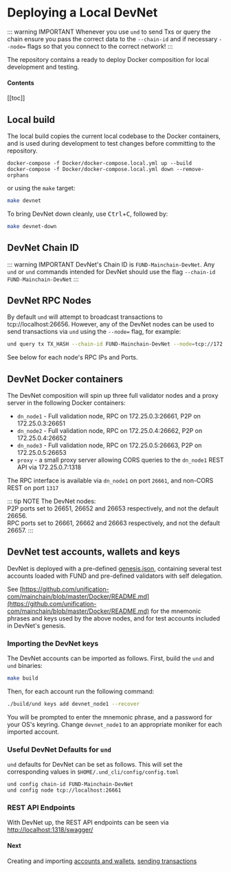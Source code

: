 # Deploying a Local DevNet

::: warning IMPORTANT
Whenever you use `und` to send Txs or query the chain ensure you pass the correct data to the `--chain-id`
and if necessary `--node=` flags so that you connect to the correct network!
:::

The repository contains a ready to deploy Docker composition for local development and testing.

#### Contents

[[toc]]

## Local build

The local build copies the current local codebase to the Docker containers, and is used during development to test 
changes before committing to the repository.

```
docker-compose -f Docker/docker-compose.local.yml up --build
docker-compose -f Docker/docker-compose.local.yml down --remove-orphans
```

or using the `make` target:

```bash
make devnet
```

To bring DevNet down cleanly, use <kbd>Ctrl</kbd>+<kbd>C</kbd>, followed by:

```bash
make devnet-down
```

## DevNet Chain ID

::: warning IMPORTANT
DevNet's Chain ID is `FUND-Mainchain-DevNet`. Any `und` or `und` commands
intended for DevNet should use the flag `--chain-id FUND-Mainchain-DevNet`
:::

## DevNet RPC Nodes

By default `und` will attempt to broadcast transactions to tcp://localhost:26656. However, any of the DevNet 
nodes can be used to send transactions via `und` using the `--node=` flag, for example:

```bash
und query tx TX_HASH --chain-id FUND-Mainchain-DevNet --node=tcp://172.25.0.3:26661
```

See below for each node's RPC IPs and Ports.

## DevNet Docker containers

The DevNet composition will spin up three full validator nodes and a proxy server in the following 
Docker containers:

- `dn_node1` - Full validation node, RPC on 172.25.0.3:26661, P2P on 172.25.0.3:26651
- `dn_node2` - Full validation node, RPC on 172.25.0.4:26662, P2P on 172.25.0.4:26652
- `dn_node3` - Full validation node, RPC on 172.25.0.5:26663, P2P on 172.25.0.5:26653
- `proxy` - a small proxy server allowing CORS queries to the `dn_node1` REST API via 172.25.0.7:1318

The RPC interface is available via `dn_node1` on port `26661`, and non-CORS REST on port `1317`

::: tip NOTE
The DevNet nodes:  
P2P ports set to 26651, 26652 and 26653 respectively, and not the default 26656.  
RPC ports set to 26661, 26662 and 26663 respectively, and not the default 26657.
:::

## DevNet test accounts, wallets and keys

DevNet is deployed with a pre-defined 
[genesis.json](https://raw.githubusercontent.com/unification-com/mainchain/master/Docker/assets/node1/config/genesis.json),
containing several test accounts loaded with FUND and pre-defined validators with self delegation.

See [https://github.com/unification-com/mainchain/blob/master/Docker/README.md](https://github.com/unification-com/mainchain/blob/master/Docker/README.md) 
for the mnemonic phrases and keys used by the above nodes, and for test accounts included in DevNet's genesis.

### Importing the DevNet keys

The DevNet accounts can be imported as follows. First, build the `und` and
`und` binaries:

```bash
make build
```

Then, for each account run the following command:

```bash
./build/und keys add devnet_node1 --recover
```

You will be prompted to enter the mnemonic phrase, and a password for your OS's keyring. Change `devnet_node1` to an 
appropriate moniker for each imported account.

### Useful DevNet Defaults for `und`

`und` defaults for DevNet can be set as follows. This will set the corresponding values in `$HOME/.und_cli/config/config.toml`

```
und config chain-id FUND-Mainchain-DevNet
und config node tcp://localhost:26661
```

### REST API Endpoints

With DevNet up, the REST API endpoints can be seen via [http://localhost:1318/swagger/](http://localhost:1318/swagger/)

#### Next

Creating and importing [accounts and wallets](accounts-wallets.md), [sending transactions](transactions.md)
